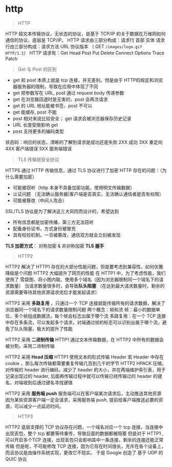 # http

> HTTP

HTTP 超文本传输协议，无状态的协议，是基于 TCP/IP 的关于数据在万维网如何通信的协议，底层是 TCP/IP。
HTTP 请求由三部分构成：请求行 首部 实体
请求行由三部分构成：请求方法 URL 协议版本 （ GET `/images/logo.gif HTTP/1.1`）
HTTP 请求有：Get Head Post Put Delete Connect Options Trace Patch

> Get 与 Post 的区别

- get 和 post 本质上就是 tcp 连接，并无差别。但是由于 HTTP的规定和浏览器服务器的限制，导致在应用中体现了不同
- get 把参数写在 URL, post 通过 request body 传递参数
- get 在浏览器回退时是无害的，post 会再次请求
- get 的 URL 地址能被书签，post 不可以
- get 能缓存, post 不能
- post 相对来说比较安全； get 请求会被浏览器保存历史记录
- URL 长度受限影响 get
- post 支持更多的编码类型

状态码：响应的状态，清晰的了解到请求是成功还是失败
2XX 成功 3XX 重定向 4XX 客户端错误 5XX 服务端错误

> TLS 传输层安全协议

HTTPS 通过 HTTP 传输信息，通过 TLS 协议进行了加密
HTTP 存在的问题：（为什么需要加密）
- 可能被窃听（http 本身不具备加密功能，使用明文传输数据）
- 认证问题 （无法确认服务器|客户端是否真实，无法确认通信者是否有权限）
- 可能被篡改（中间人攻击）

SSL/TLS 协议是为了解决这三大风险而设计的，希望达到
- 所有信息都是加密传播，第三方无法窃听
- 配备身份证书，方式身份被冒充
- 具有校验机制，一旦被篡改，通信双方就会立刻被发现

**TLS 加密方式**： 对称加密 & 非对称加密
**TLS 握手**

> HTTP2

HTTP2 解决了 HTTP1 存在的大部分性能问题，但是要考虑到兼容性，如何优雅降级是个问题
HTTP2 大幅提升了网页的性能
在 HTTP1 中，为了考虑性能，我们使用了 雪碧图、将小图内联、使用多个域名（因为浏览器限制同一个域名下的请求数量）
当请求数量很多时，会导致**队头阻塞** （在达到最大请求数量时，剩余的资源需要等待其他资源请求完后才能发起请求）

HTTP2 采用 **多路复用** ，只通过一个 TCP 连接就能传输所有的请求数据，解决了浏览器同一个域名下的请求数量限制问题
两个概念：帧和流
帧：最小的数据单位，多个帧组成数据流，每个帧会标志出属于哪个流
多路复用：在一个 TCP 连接中存在多条流，可以发起多个请求，对端通过帧的标志可以识别出属于哪个流，避免了队头阻塞，极大的提升了性能

HTTP2 采用 **二进制传输**
HTTP1 通过文本传输数据，在 HTTP2 中所有的数据会被分割，采用二进制传输

HTTP2 采用 **Head 压缩**
HTTP1 使用文本的形式传输 Header 若 Header 中存在cookie ，那么每次传输都需要重复传输几百到几千的字节
HTTP2 HPACK 压缩，对传输的 header 进行编码，减少了 header 的大小，并在两端维护索引表，用于记录出现过的 header, 后面再传输过程中就可以传输已经传输过的 header 的键名，对端收到后通过键名寻找键值

HTTP2 采用 **服务端 push**
服务端可以在客户端某次请求后，主动推送其他资源
因为某些资源客户端一定会请求，采用服务端 push, 提前给客户端推送必要的资源，可以减少一点延迟时间。

> HTTP3

HTTP2 底层支撑的 TCP 协议存在问题，一个域名对应一个 tcp 连接，当连接中出现丢包，整个 tcp 都要等待重传，导致后面的数据都被阻塞
但是对于 HTTP1 ,可以开启多个TCP 连接，出现丢包只会影响其中一条连接，剩余的连接还能正常传输
但是呢，不可能修改 TCP 连接，因为它存在时间很长，充斥在各个设备上，而且协议是由操作系统实现，更改它不现实。
于是 Google 创造了 基于 UDP 的 QUIC 协议

